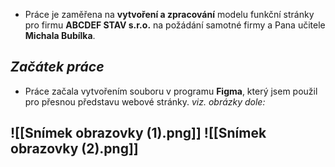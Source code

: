 - Práce je zaměřena na __vytvoření a zpracování__ modelu funkční stránky pro firmu __ABCDEF STAV s.r.o.__ na požádání samotné firmy a Pana učitele __Michala Bubílka__.

## ___Začátek práce___
- Práce začala vytvořením souboru v programu __Figma__, který jsem použil pro přesnou představu webové stránky.
*viz. obrázky dole:*

![[Snímek obrazovky (1).png]]
![[Snímek obrazovky (2).png]]
- 
